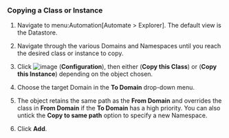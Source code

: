 ### Copying a Class or Instance

1.  Navigate to menu:Automation\[Automate \> Explorer\]. The default
    view is the Datastore.

2.  Navigate through the various Domains and Namespaces until you reach
    the desired class or instance to copy.

3.  Click ![image](../images/1847.png) (**Configuration**), then either
    (**Copy this Class**) or (**Copy this Instance**) depending on the
    object chosen.

4.  Choose the target Domain in the **To Domain** drop-down menu.

5.  The object retains the same path as the **From Domain** and
    overrides the class in **From Domain** if the **To Domain** has a
    high priority. You can also untick the **Copy to same path** option
    to specify a new Namespace.

6.  Click **Add**.
